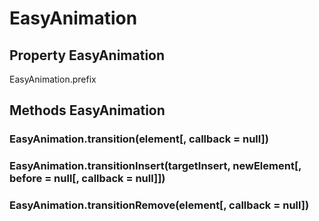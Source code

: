 # EasyAnimation
## Property EasyAnimation
EasyAnimation.prefix
## Methods EasyAnimation
### EasyAnimation.transition(element[, callback = null])
### EasyAnimation.transitionInsert(targetInsert, newElement[, before = null[, callback = null]])
### EasyAnimation.transitionRemove(element[, callback = null])
